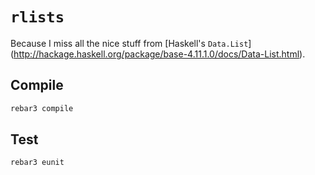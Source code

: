 # `rlists`
Because I miss all the nice stuff from
[Haskell's `Data.List`]
(http://hackage.haskell.org/package/base-4.11.1.0/docs/Data-List.html).

## Compile
  ```bash
  rebar3 compile
  ```

## Test
   ```bash
   rebar3 eunit
   ```